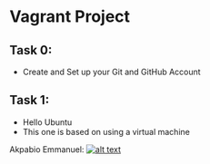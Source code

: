# Vagrant Project

## Task 0:
* Create and Set up your Git and GitHub Account

## Task 1:
* Hello Ubuntu
* This one is based on using a virtual machine


Akpabio Emmanuel: [![alt text](https://cdn.mos.cms.futurecdn.net/QST9xhcQtaBtermPxttF6H-970-80.jpg.webp)](https://twitter.com/akpabio1000 "Twitter Home Page")
